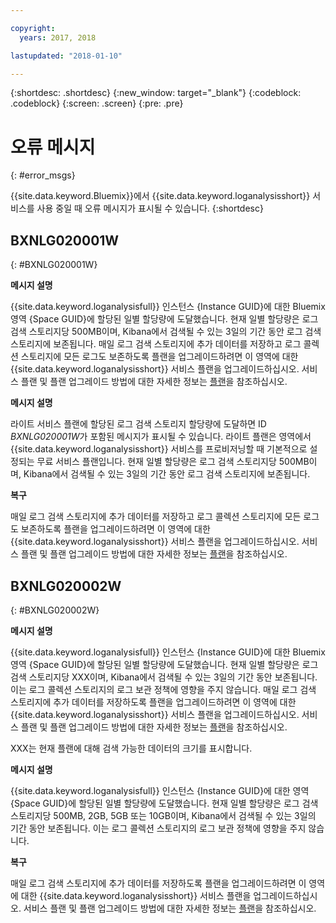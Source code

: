 ```yaml
---

copyright:
  years: 2017, 2018

lastupdated: "2018-01-10"

---
```



{:shortdesc: .shortdesc}
{:new_window: target="_blank"}
{:codeblock: .codeblock}
{:screen: .screen}
{:pre: .pre}


# 오류 메시지
{: #error_msgs}

{{site.data.keyword.Bluemix}}에서 {{site.data.keyword.loganalysisshort}} 서비스를 사용 중일 때 오류 메시지가 표시될 수 있습니다.
{:shortdesc}

## BXNLG020001W
{: #BXNLG020001W}

**메시지 설명**

{{site.data.keyword.loganalysisfull}} 인스턴스 {Instance GUID}에 대한 Bluemix 영역 {Space GUID}에 할당된 일별 할당량에 도달했습니다. 현재 일별 할당량은 로그 검색 스토리지당 500MB이며, Kibana에서 검색될 수 있는 3일의 기간 동안 로그 검색 스토리지에 보존됩니다. 매일 로그 검색 스토리지에 추가 데이터를 저장하고 로그 콜렉션 스토리지에 모든 로그도 보존하도록 플랜을 업그레이드하려면 이 영역에 대한 {{site.data.keyword.loganalysisshort}} 서비스 플랜을 업그레이드하십시오. 서비스 플랜 및 플랜 업그레이드 방법에 대한 자세한 정보는 [플랜](/docs/services/CloudLogAnalysis/log_analysis_ov.html#plans)을 참조하십시오.


**메시지 설명** 

라이트 서비스 플랜에 할당된 로그 검색 스토리지 할당량에 도달하면 ID *BXNLG020001W*가 포함된 메시지가 표시될 수 있습니다. 라이트 플랜은 영역에서 {{site.data.keyword.loganalysisshort}} 서비스를 프로비저닝할 때 기본적으로 설정되는 무료 서비스 플랜입니다. 현재 일별 할당량은 로그 검색 스토리지당 500MB이며, Kibana에서 검색될 수 있는 3일의 기간 동안 로그 검색 스토리지에 보존됩니다.

**복구**

매일 로그 검색 스토리지에 추가 데이터를 저장하고 로그 콜렉션 스토리지에 모든 로그도 보존하도록 플랜을 업그레이드하려면 이 영역에 대한 {{site.data.keyword.loganalysisshort}} 서비스 플랜을 업그레이드하십시오. 서비스 플랜 및 플랜 업그레이드 방법에 대한 자세한 정보는 [플랜](/docs/services/CloudLogAnalysis/log_analysis_ov.html#plans)을 참조하십시오.


## BXNLG020002W 
{: #BXNLG020002W}


**메시지 설명**

{{site.data.keyword.loganalysisfull}} 인스턴스 {Instance GUID}에 대한 Bluemix 영역 {Space GUID}에 할당된 일별 할당량에 도달했습니다.  현재 일별 할당량은 로그 검색 스토리지당 XXX이며, Kibana에서 검색될 수 있는 3일의 기간 동안 보존됩니다. 이는 로그 콜렉션 스토리지의 로그 보관 정책에 영향을 주지 않습니다. 매일 로그 검색 스토리지에 추가 데이터를 저장하도록 플랜을 업그레이드하려면 이 영역에 대한 {{site.data.keyword.loganalysisshort}} 서비스 플랜을 업그레이드하십시오. 서비스 플랜 및 플랜 업그레이드 방법에 대한 자세한 정보는 [플랜](/docs/services/CloudLogAnalysis/log_analysis_ov.html#plans)을 참조하십시오.

XXX는 현재 플랜에 대해 검색 가능한 데이터의 크기를 표시합니다.

**메시지 설명** 

{{site.data.keyword.loganalysisfull}} 인스턴스 {Instance GUID}에 대한 영역 {Space GUID}에 할당된 일별 할당량에 도달했습니다.  현재 일별 할당량은 로그 검색 스토리지당 500MB, 2GB, 5GB 또는 10GB이며, Kibana에서 검색될 수 있는 3일의 기간 동안 보존됩니다. 이는 로그 콜렉션 스토리지의 로그 보관 정책에 영향을 주지 않습니다.

**복구**

매일 로그 검색 스토리지에 추가 데이터를 저장하도록 플랜을 업그레이드하려면 이 영역에 대한 {{site.data.keyword.loganalysisshort}} 서비스 플랜을 업그레이드하십시오. 서비스 플랜 및 플랜 업그레이드 방법에 대한 자세한 정보는 [플랜](/docs/services/CloudLogAnalysis/log_analysis_ov.html#plans)을 참조하십시오.




